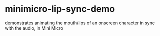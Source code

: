 # minimicro-lip-sync-demo
demonstrates animating the mouth/lips of an onscreen character in sync with the audio, in Mini Micro
